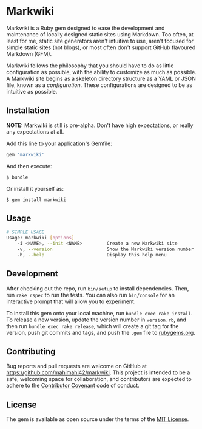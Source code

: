 # Markwiki

Markwiki is a Ruby gem designed to ease the development and maintenance of locally designed static sites using Markdown. Too often, at least for me, static site generators aren't intuitive to use, aren't focused for simple static sites (not blogs), or most often don't support GitHub flavoured Markdown (GFM).

Markwiki follows the philosophy that you should have to do as little configuration as possible, with the ability to customize as much as possible. A Markwiki site begins as a skeleton directory structure as a YAML or JSON file, known as a *configuration*. These configurations are designed to be as intuitive as possible.

## Installation

**NOTE:** Markwiki is still is pre-alpha. Don't have high expectations, or really any expectations at all.

Add this line to your application's Gemfile:

```ruby
gem 'markwiki'
```

And then execute:

    $ bundle

Or install it yourself as:

    $ gem install markwiki

## Usage

```bash
# SIMPLE USAGE
Usage: markwiki [options]
    -i <NAME>, --init <NAME>         Create a new Markwiki site
    -v, --version                    Show the Markwiki version number
    -h, --help                       Display this help menu
```

## Development

After checking out the repo, run `bin/setup` to install dependencies. Then, run `rake rspec` to run the tests. You can also run `bin/console` for an interactive prompt that will allow you to experiment.

To install this gem onto your local machine, run `bundle exec rake install`. To release a new version, update the version number in `version.rb`, and then run `bundle exec rake release`, which will create a git tag for the version, push git commits and tags, and push the `.gem` file to [rubygems.org](https://rubygems.org).

## Contributing

Bug reports and pull requests are welcome on GitHub at https://github.com/mahimahi42/markwiki. This project is intended to be a safe, welcoming space for collaboration, and contributors are expected to adhere to the [Contributor Covenant](contributor-covenant.org) code of conduct.

## License

The gem is available as open source under the terms of the [MIT License](http://opensource.org/licenses/MIT).

